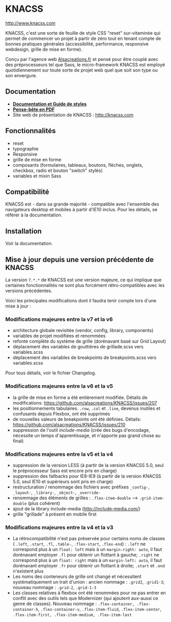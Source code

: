 # KNACSS

<http://www.knacss.com>

KNACSS, c'est une sorte de feuille de style CSS "reset" sur-vitaminée qui permet de commencer un projet à partir de zéro tout en tenant compte de bonnes pratiques générales (accessibilité, performance, responsive webdesign, grille de mise en forme).

Conçu par l'agence web [Alsacreations.fr](http://alsacreations.fr) et pensé pour être couplé avec des préprocesseurs tel que Sass, le micro-framework KNACSS est employé quotidiennement sur toute sorte de projet web quel que soit son type ou son envergure.

## Documentation

- [**Documentation et Guide de styles**](https://www.knacss.com/doc.html)
- [**Pense-bête en PDF**](https://www.knacss.com/assets/pdf/knacss7-cheatsheet.pdf)
- Site web de présentation de KNACSS : <http://knacss.com>

## Fonctionnalités

- reset
- typographie
- Responsive
- grille de mise en forme
- composants (formulaires, tableaux, boutons, flèches, onglets, checkbox, radio et bouton "switch" stylés)
- variables et mixin Sass

## Compatibilité

KNACSS est - dans sa grande majorité - compatible avec l'ensemble des navigateurs desktop et mobiles à partir d'IE10 inclus. Pour les détails, se référer à la documentation.

## Installation

Voir la documentation.

## Mise à jour depuis une version précédente de KNACSS

La version `7.*.*` de KNACSS est une version majeure, ce qui implique que certaines fonctionnalités ne sont plus forcément rétro-compatibles avec les versions précédentes.

Voici les principales modifications dont il faudra tenir compte lors d'une mise à jour&nbsp;:

### Modifications majeures entre la v7 et la v6

- architecture globale revisitée (vendor, config, library, components)
- variables de projet modifiées et renommées
- refonte complète du système de grille (dorénavant basé sur Grid Layout)
- déplacement des variables de gouttières de grillade.scss vers variables.scss
- déplacement des variables de breakpoints de breakpoints.scss vers variables.scss

Pour tous détails, voir le fichier Changelog.

### Modifications majeures entre la v6 et la v5

- la grille de mise en forme a été entièrement modifiée. Détails de modifications: <https://github.com/alsacreations/KNACSS/issues/207>
- les positionnements tabulaires. `.row`, `.col` et `.line`, devenus inutiles et confusants depuis Flexbox, ont été supprimés
- de nouvelles valeurs de breakpoints ont été définies. Détails: <https://github.com/alsacreations/KNACSS/issues/210>
- suppression de l'outil *include-media* (crée des bugs d'encodage, nécessite un temps d'apprentissage, et n'apporte pas grand chose au final)

### Modifications majeures entre la v5 et la v4

- suppression de la version LESS (à partir de la version KNACSS 5.0, seul le préprocesseur Sass est encore pris en charge)
- suppression des fallbacks pour IE8-IE9 (à partir de la version KNACSS 5.0, seul IE10 et supérieurs sont pris en charge)
- restructuration / renommage des fichiers avec préfixes `_config-`, `_layout-`, `_library-`, `_object-`, `_override-`
- renommage des éléments de grilles : `.flex-item-double` --> `.grid-item-double` (plus cohérent)
- ajout de la library include-media (<http://include-media.com/>)
- grille "grillade" à présent en mobile first

### Modifications majeures entre la v4 et la v3

- La rétrocompatibilité n'est pas préservée pour certains noms de classes ( `.left`, `.start`, `.fl`, `.table-`, `.flex-start`, `.flex-end`)&nbsp;: `.left` ne correspond plus à un `float: left` mais à un `margin-right: auto`, il faut dorénavant employer `.fl` pour obtenir un flottant à gauche;  `.right` ne correspond plus à un `float: right` mais à un `margin-left: auto`, il faut dorénavant employer `.fr` pour obtenir un flottant à droite; `.start` et `.end` n'existent plus
- Les noms des conteneurs de grille ont changé et nécessitent systématiquement un trait d'union : ancien nommage : `.grid2`, `.grid1-3`;  nouveau nommage : `.grid-2`, `.grid-1-3`
- Les classes relatives à flexbox ont été renommées pour ne pas entrer en conflit avec des outils tels que Modernizer (qui ajoutent aux-aussi ce genre de classes). Nouveau nommage : `.flex-container, .flex-container-h`, `.flex-container-v`, `.flex-item-fluid`, `.flex-item-center`, `.flex-item-first, .flex-item-medium, .flex-item-last`
